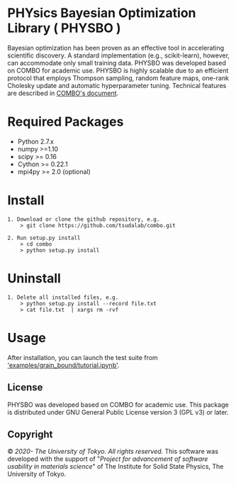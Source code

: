 PHYsics Bayesian Optimization Library ( PHYSBO )
========
Bayesian optimization has been proven as an effective tool in accelerating scientific discovery.
A standard implementation (e.g., scikit-learn), however,
can accommodate only small training data.
PHYSBO was developed based on COMBO for academic use.
PHYSBO is highly scalable due to an efficient protocol that employs
Thompson sampling, random feature maps, one-rank Cholesky update and
automatic hyperparameter tuning. Technical features are described in [COMBO's document](/docs/combo_document.pdf).

# Required Packages ############################
* Python 2.7.x
* numpy  >=1.10
* scipy  >= 0.16
* Cython >= 0.22.1
* mpi4py >= 2.0 (optional)


# Install ######################################
	1. Download or clone the github repository, e.g.
		> git clone https://github.com/tsudalab/combo.git

	2. Run setup.py install
		> cd combo
		> python setup.py install

# Uninstall

	1. Delete all installed files, e.g.
		> python setup.py install --record file.txt
		> cat file.txt  | xargs rm -rvf


# Usage
After installation, you can launch the test suite from ['examples/grain_bound/tutorial.ipynb'](examples/grain_bound/tutorial.ipynb).

## License

PHYSBO was developed based on COMBO for academic use.
This package is distributed under GNU General Public License version 3 (GPL v3) or later.

Copyright
---------

© *2020- The University of Tokyo. All rights reserved.*
This software was developed with the support of \"*Project for advancement of software usability in materials science*\" of The Institute for Solid State Physics, The University of Tokyo. 
